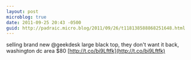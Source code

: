 ```yaml
---
layout: post
microblog: true
date: 2011-09-25 20:43 -0500
guid: http://padraic.micro.blog/2011/09/26/t118138588868251648.html
---
```

selling brand new @geekdesk large black top, they don't want it back, washington dc area $80 [http://t.co/bi9Lftfk](http://t.co/bi9Lftfk)
